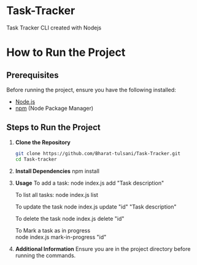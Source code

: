 # Task-Tracker

Task Tracker CLI created with Nodejs

# How to Run the Project

## Prerequisites

Before running the project, ensure you have the following installed:

- [Node.js](https://nodejs.org/)
- [npm](https://www.npmjs.com/) (Node Package Manager)

## Steps to Run the Project

1. **Clone the Repository**

   ```sh
   git clone https://github.com/Bharat-tulsani/Task-Tracker.git
   cd Task-tracker
   ```

2. **Install Dependencies**
   npm install

3. **Usage**
   To add a task:
   node index.js add "Task description"

   To list all tasks:
   node index.js list

   To update the task
   node index.js update "id" "Task description"

   To delete the task
   node index.js delete "id"

   To Mark a task as in progress  
   node index.js mark-in-progress "id"

4. **Additional Information**
   Ensure you are in the project directory before running the commands.
